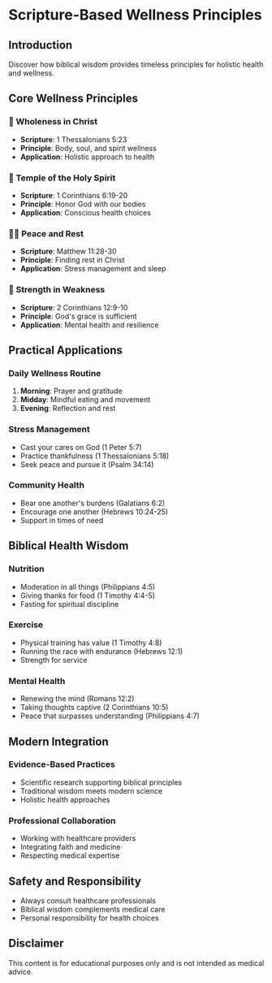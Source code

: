 # Scripture-Based Wellness Principles

## Introduction
Discover how biblical wisdom provides timeless principles for holistic health and wellness.

## Core Wellness Principles

### 🏥 Wholeness in Christ
- **Scripture**: 1 Thessalonians 5:23
- **Principle**: Body, soul, and spirit wellness
- **Application**: Holistic approach to health

### 🥗 Temple of the Holy Spirit
- **Scripture**: 1 Corinthians 6:19-20
- **Principle**: Honor God with our bodies
- **Application**: Conscious health choices

### 🧘‍♀️ Peace and Rest
- **Scripture**: Matthew 11:28-30
- **Principle**: Finding rest in Christ
- **Application**: Stress management and sleep

### 💪 Strength in Weakness
- **Scripture**: 2 Corinthians 12:9-10
- **Principle**: God's grace is sufficient
- **Application**: Mental health and resilience

## Practical Applications

### Daily Wellness Routine
1. **Morning**: Prayer and gratitude
2. **Midday**: Mindful eating and movement
3. **Evening**: Reflection and rest

### Stress Management
- Cast your cares on God (1 Peter 5:7)
- Practice thankfulness (1 Thessalonians 5:18)
- Seek peace and pursue it (Psalm 34:14)

### Community Health
- Bear one another's burdens (Galatians 6:2)
- Encourage one another (Hebrews 10:24-25)
- Support in times of need

## Biblical Health Wisdom

### Nutrition
- Moderation in all things (Philippians 4:5)
- Giving thanks for food (1 Timothy 4:4-5)
- Fasting for spiritual discipline

### Exercise
- Physical training has value (1 Timothy 4:8)
- Running the race with endurance (Hebrews 12:1)
- Strength for service

### Mental Health
- Renewing the mind (Romans 12:2)
- Taking thoughts captive (2 Corinthians 10:5)
- Peace that surpasses understanding (Philippians 4:7)

## Modern Integration

### Evidence-Based Practices
- Scientific research supporting biblical principles
- Traditional wisdom meets modern science
- Holistic health approaches

### Professional Collaboration
- Working with healthcare providers
- Integrating faith and medicine
- Respecting medical expertise

## Safety and Responsibility
- Always consult healthcare professionals
- Biblical wisdom complements medical care
- Personal responsibility for health choices

## Disclaimer
This content is for educational purposes only and is not intended as medical advice. 